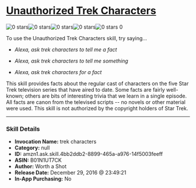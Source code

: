 # [Unauthorized Trek Characters](http://alexa.amazon.com/#skills/amzn1.ask.skill.4bb2ddb2-8899-465a-a976-14f5003feeff)
![0 stars](../../images/ic_star_border_black_18dp_1x.png)![0 stars](../../images/ic_star_border_black_18dp_1x.png)![0 stars](../../images/ic_star_border_black_18dp_1x.png)![0 stars](../../images/ic_star_border_black_18dp_1x.png)![0 stars](../../images/ic_star_border_black_18dp_1x.png) 0

To use the Unauthorized Trek Characters skill, try saying...

* *Alexa, ask trek characters to tell me a fact*

* *Alexa, ask trek characters to tell me something*

* *Alexa, ask trek characters for a fact*

This skill provides facts about the regular cast of characters on the five Star Trek television series that have aired to date. Some facts are fairly well-known; others are bits of interesting trivia that we learn in a single episode. All facts are canon from the televised scripts -- no novels or other material were used. This skill is not authorized by the copyright holders of Star Trek.

***

### Skill Details

* **Invocation Name:** trek characters
* **Category:** null
* **ID:** amzn1.ask.skill.4bb2ddb2-8899-465a-a976-14f5003feeff
* **ASIN:** B01N1UT7CK
* **Author:** Worth a Shot
* **Release Date:** December 29, 2016 @ 23:49:21
* **In-App Purchasing:** No
